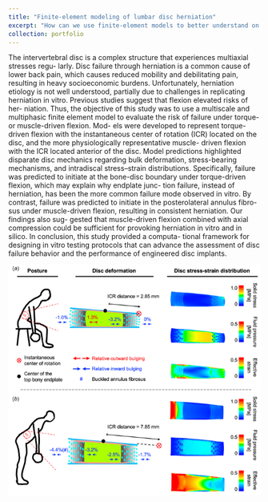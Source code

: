 ```yaml
---
title: "Finite-element modeling of lumbar disc herniation"
excerpt: "How can we use finite-element models to better understand on lumbar disc herniation? <br/><img src='/images/DiscHerniationFE.png'>"
collection: portfolio
---
```


The intervertebral disc is a complex structure that experiences multiaxial stresses regu-
larly. Disc failure through herniation is a common cause of lower back pain, which
causes reduced mobility and debilitating pain, resulting in heavy socioeconomic burdens.
Unfortunately, herniation etiology is not well understood, partially due to challenges in
replicating herniation in vitro. Previous studies suggest that flexion elevated risks of her-
niation. Thus, the objective of this study was to use a multiscale and multiphasic finite
element model to evaluate the risk of failure under torque- or muscle-driven flexion. Mod-
els were developed to represent torque-driven flexion with the instantaneous center of
rotation (ICR) located on the disc, and the more physiologically representative muscle-
driven flexion with the ICR located anterior of the disc. Model predictions highlighted
disparate disc mechanics regarding bulk deformation, stress-bearing mechanisms, and
intradiscal stress–strain distributions. Specifically, failure was predicted to initiate at the
bone-disc boundary under torque-driven flexion, which may explain why endplate junc-
tion failure, instead of herniation, has been the more common failure mode observed
in vitro. By contrast, failure was predicted to initiate in the posterolateral annulus fibro-
sus under muscle-driven flexion, resulting in consistent herniation. Our findings also sug-
gested that muscle-driven flexion combined with axial compression could be sufficient for
provoking herniation in vitro and in silico. In conclusion, this study provided a computa-
tional framework for designing in vitro testing protocols that can advance the assessment
of disc failure behavior and the performance of engineered disc implants.

![FE_Model](/images/DiscHerniationFE.png)
